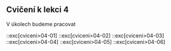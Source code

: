 ## Cvičení k lekci 4

V úkolech budeme pracovat

::exc[cviceni>04-01]
::exc[cviceni>04-02]
::exc[cviceni>04-03]
::exc[cviceni>04-04]
::exc[cviceni>04-05]
::exc[cviceni>04-06]
